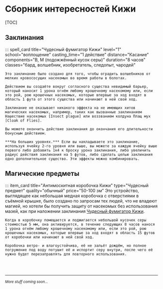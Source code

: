 # Сборник интересностей Кижи

[TOC]

## Заклинания

::: spell_card title="Чудесный фумигатор Кижи" level="1" school="воплощение" casting_time="1 действие" distance="Касание" components="В, М (подожжённый кусок серы)" duration="8 часов" classes="бард, волшебник, изобретатель, следопыт, чародей"

    Это заклинание было создано для того, чтобы оградить волшебников от мелких кровососущих насекомых во время работы в болотах.

    Действием вы создаёте вокруг согласного существа невидимый барьер, который наносит 1 урона огнём любому крошечному насекомому или, если это рой, рою крошечных насекомых, которые впервые за ход входят в область 1 фута от этого существа или начинают в ней свой ход.

    Заклинание не оказывает никакого эффекта на не имеющих хитов магических насекомых, например, таких как вызванные заклинанием Нашествие насекомых [Insect plague] или воззванием колдуна Плащ мух [Cloak of Flies].

    Вы можете окончить действие заклинания до окончания его длительности бонусным действием.

    ***На больших уровнях.*** Если вы накладываете это заклинание, используя ячейку 2-го уровня или выше, вы можете за каждую ячейку выше первого либо добавить 1к4 к броску урона заклинания, либо увеличить радиус действия заклинания на 5 футов, либо сделать целью заклинания одно дополнительное существо. Эти эффекты можно комбинировать.

## Магические предметы

::: item_card title="Антимоскитная коробочка Кижи" type="Чудесный предмет" quality="обычный" price="50-100 зм"
    Это устройство, выглядящее как небольшая медная коробочка с отверстиями в съёмной крышке, было создано по запросам тех людей, что не владеют магией, но хотели бы получить защиту от насекомых без использования мазей, как при наложении заклинания [Чудесный фумигатор Кижи](#chudesnyi-fumigator-kizhi).

    Когда в коробочку помещается и поджигается небольшой кусочек серы стоимостью 5 мм, она активируется, в течение следующих 8 часов нанося 1 урона огнём любому крошечному насекомому или, если это рой, рою крошечных насекомых, которые впервые за ход входят в область 15 футов от коробочки или начинают в ней свой ход.

    Коробочка ветро- и влагоустойчива, её не зальёт дождём, но полное погружение под воду потушит её и испортит серу внутри, после чего её нужно будет перезаправлять для повторного использования.

<br><br>

---

*<small>More stuff coming soon...</small>*
